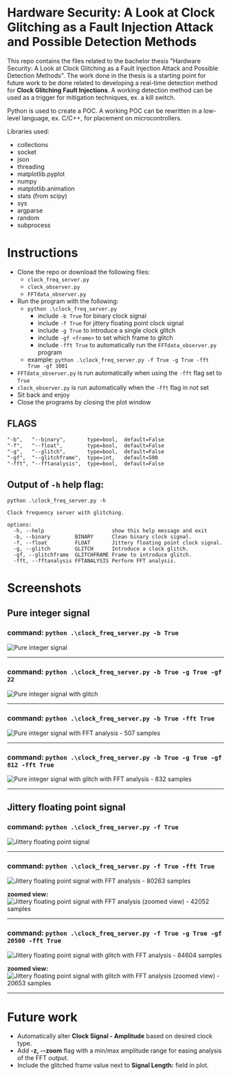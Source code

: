 # Hardware Security: A Look at Clock Glitching as a Fault Injection Attack and Possible Detection Methods

This repo contains the files related to the bachelor thesis "Hardware Security: A Look at Clock Glitching as a Fault Injection Attack and Possible Detection Methods". The work done in the thesis is a starting point for future work to be done related to developing a real-time detection method for **Clock Glitching Fault Injections**. A working detection method can be used as a trigger for mitigation techniques, ex. a kill switch. 

Python is used to create a POC. A working POC can be rewritten in a low-level language, ex. C/C++, for placement on microcontrollers.

Libraries used:
- collections
- socket
- json
- threading
- matplotlib.pyplot
- numpy
- matplotlib.animation
- stats (from scipy)
- sys
- argparse
- random
- subprocess


# Instructions
- Clone the repo or download the following files:
  - `clock_freq_server.py`
  - `clock_observer.py`
  - `FFTdata_observer.py`
- Run the program with the following:
  - `python .\clock_freq_server.py`
    - include `-b True` for binary clock signal
    - include `-f True` for jittery floating point clock signal
    - include `-g True` to introduce a single clock glitch
    - include `-gf <frame>` to set which frame to glitch
    - include `-fft True` to automatically run the `FFTdata_observer.py` program
  - example: `python .\clock_freq_server.py -f True -g True -fft True -gf 3001`
- `FFTdata_observer.py` is run automatically when using the `-fft` flag set to `True`
- `clock_observer.py` is run automatically when the `-fft` flag in not set
- Sit back and enjoy
- Close the programs by closing the plot window

## FLAGS
```
"-b",   "--binary",       type=bool,  default=False
"-f",   "--float",        type=bool,  default=False
"-g",   "--glitch",       type=bool,  default=False
"-gf",  "--glitchframe",  type=int,   default=500
"-fft", "--fftanalysis",  type=bool,  default=False
```

## Output of `-h` help flag:
```
python .\clock_freq_server.py -h

Clock frequency server with glitching.

options:
  -h, --help                      show this help message and exit
  -b, --binary        BINARY      Clean binary clock signal.
  -f, --float         FLOAT       Jittery floating point clock signal.
  -g, --glitch        GLITCH      Introduce a clock glitch.
  -gf, --glitchframe  GLITCHFRAME Frame to introduce glitch.
  -fft, --fftanalysis FFTANALYSIS Perform FFT analysis.
```


# Screenshots

## Pure integer signal

### command: `python .\clock_freq_server.py -b True`

![Pure integer signal](screenshots/Integer_clock.png)

---

### command: `python .\clock_freq_server.py -b True -g True -gf 22`

![Pure integer signal with glitch](screenshots/Integer_clock_with_glitch.png)

---

### command: `python .\clock_freq_server.py -b True -fft True`

![Pure integer signal with FFT analysis - 507 samples](screenshots/Integer_clock_with_FFT.png)

---

### command: `python .\clock_freq_server.py -b True -g True -gf 812 -fft True`

![Pure integer signal with glitch with FFT analysis - 832 samples](screenshots/Integer_clock_with_glitch_with_FFT.png)

---

## Jittery floating point signal

### command: `python .\clock_freq_server.py -f True`

![Jittery floating point signal](screenshots/Float_clock.png)

---

### command: `python .\clock_freq_server.py -f True -fft True`

![Jittery floating point signal with FFT analysis - 80263 samples](screenshots/Float_clock_with_FFT.png)

**zoomed view:**
![Jittery floating point signal with FFT analysis (zoomed view) - 42052 samples](screenshots/Float_clock_with_FFT_zoom.png)

---

### command: `python .\clock_freq_server.py -f True -g True -gf 20500 -fft True`

![Jittery floating point signal with glitch with FFT analysis - 84604 samples](screenshots/Float_clock_with_glitch_with_FFT.png)

**zoomed view:**
![Jittery floating point signal with glitch with FFT analysis (zoomed view) - 20653 samples](screenshots/Float_clock_with_glitch_with_FFT_zoom.png)

---

# Future work

- Automatically alter **Clock Signal - Amplitude** based on desired clock type.
- Add **-z, --zoom** flag with a min/max amplitude range for easing analysis of the FFT output.
- Include the glitched frame value next to **Signal Length:** field in plot.